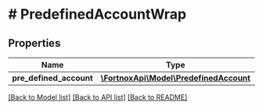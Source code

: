 # # PredefinedAccountWrap

## Properties

Name | Type | Description | Notes
------------ | ------------- | ------------- | -------------
**pre_defined_account** | [**\FortnoxApi\Model\PredefinedAccount**](PredefinedAccount.md) |  |

[[Back to Model list]](../../README.md#models) [[Back to API list]](../../README.md#endpoints) [[Back to README]](../../README.md)
